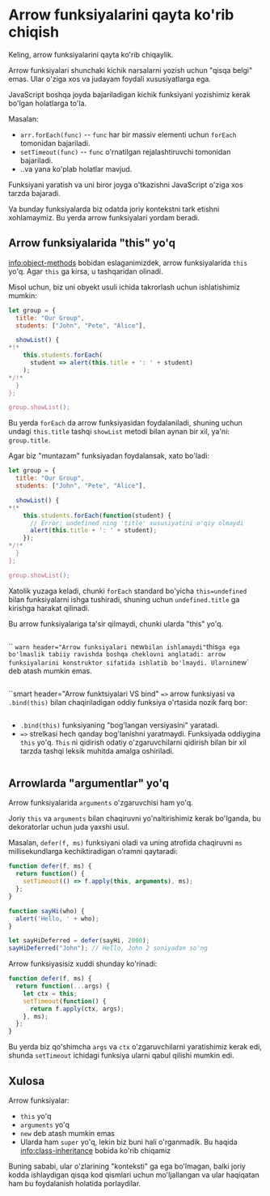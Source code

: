 # Arrow funksiyalarini qayta ko'rib chiqish

Keling, arrow funksiyalarini qayta ko'rib chiqaylik.

Arrow funksiyalari shunchaki kichik narsalarni yozish uchun "qisqa belgi" emas. Ular o'ziga xos va judayam foydali xususiyatlarga ega.

JavaScript boshqa joyda bajariladigan kichik funksiyani yozishimiz kerak bo'lgan holatlarga to'la.

Masalan:

- `arr.forEach(func)` -- `func` har bir massiv elementi uchun `forEach` tomonidan bajariladi.
- `setTimeout(func)` -- `func` o'rnatilgan rejalashtiruvchi tomonidan bajariladi.
- ..va yana ko'plab holatlar mavjud.

Funksiyani yaratish va uni biror joyga o'tkazishni JavaScript o'ziga xos tarzda bajaradi.

Va bunday funksiyalarda biz odatda joriy kontekstni tark etishni xohlamaymiz. Bu yerda arrow funksiyalari yordam beradi.

## Arrow funksiyalarida "this" yo'q

<info:object-methods> bobidan eslaganimizdek, arrow funksiyalarida `this` yo'q. Agar `this` ga kirsa, u tashqaridan olinadi.

Misol uchun, biz uni obyekt usuli ichida takrorlash uchun ishlatishimiz mumkin:

```js run
let group = {
  title: "Our Group",
  students: ["John", "Pete", "Alice"],

  showList() {
*!*
    this.students.forEach(
      student => alert(this.title + ': ' + student)
    );
*/!*
  }
};

group.showList();
```

Bu yerda `forEach` da arrow funksiyasidan foydalaniladi, shuning uchun undagi `this.title` tashqi `showList` metodi bilan aynan bir xil, ya'ni: `group.title`.

Agar biz "muntazam" funksiyadan foydalansak, xato bo'ladi:

```js run
let group = {
  title: "Our Group",
  students: ["John", "Pete", "Alice"],

  showList() {
*!*
    this.students.forEach(function(student) {
      // Error: undefined ning 'title' xususiyatini o'qiy olmaydi
      alert(this.title + ': ' + student);
    });
*/!*
  }
};

group.showList();
```

Xatolik yuzaga keladi, chunki `forEach` standard bo'yicha `this=undefined` bilan funksiyalarni ishga tushiradi, shuning uchun `undefined.title` ga kirishga harakat qilinadi.

Bu arrow funksiyalariga ta'sir qilmaydi, chunki ularda "this" yo'q.
````
````
`` `warn header="Arrow funksiyalari `new` bilan ishlamaydi"
`this` ga ega bo'lmaslik tabiiy ravishda boshqa cheklovni anglatadi: arrow funksiyalarini konstruktor sifatida ishlatib bo'lmaydi. Ularni `new` deb atash mumkin emas.
```
```
``smart header="Arrow funktsiyalari VS bind"
`=>` arrow funksiyasi va `.bind(this)` bilan chaqiriladigan oddiy funksiya o'rtasida nozik farq bor:
```
```
- `.bind(this)` funksiyaning "bog'langan versiyasini" yaratadi.
- `=>` strelkasi hech qanday bog'lanishni yaratmaydi. Funksiyada oddiygina `this` yo'q. `This` ni qidirish odatiy o'zgaruvchilarni qidirish bilan bir xil tarzda tashqi leksik muhitda amalga oshiriladi.
````
````
## Arrowlarda "argumentlar" yo'q

Arrow funksiyalarida `arguments` o'zgaruvchisi ham yo'q.

Joriy `this` va `arguments` bilan chaqiruvni yo'naltirishimiz kerak bo'lganda, bu dekoratorlar uchun juda yaxshi usul.

Masalan, `defer(f, ms)` funksiyani oladi va uning atrofida chaqiruvni `ms` millisekundlarga kechiktiradigan o'ramni qaytaradi:

```js run
function defer(f, ms) {
  return function() {
    setTimeout(() => f.apply(this, arguments), ms);
  };
}

function sayHi(who) {
  alert('Hello, ' + who);
}

let sayHiDeferred = defer(sayHi, 2000);
sayHiDeferred("John"); // Hello, John 2 soniyadan so'ng
```

Arrow funksiyasisiz xuddi shunday ko'rinadi:

```js
function defer(f, ms) {
  return function(...args) {
    let ctx = this;
    setTimeout(function() {
      return f.apply(ctx, args);
    }, ms);
  };
}
```

Bu yerda biz qo'shimcha `args` va `ctx` o'zgaruvchilarni yaratishimiz kerak edi, shunda `setTimeout` ichidagi funksiya ularni qabul qilishi mumkin edi.

## Xulosa

Arrow funksiyalar:

- `this` yo'q
- `arguments` yo'q
- `new` deb atash mumkin emas
- Ularda ham `super` yo'q, lekin biz buni hali o'rganmadik. Bu haqida <info:class-inheritance> bobida ko'rib chiqamiz

Buning sababi, ular o'zlarining "konteksti" ga ega bo'lmagan, balki joriy kodda ishlaydigan qisqa kod qismlari uchun mo'ljallangan va ular haqiqatan ham bu foydalanish holatida porlaydilar.
